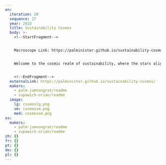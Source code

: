 ```yaml
---
en:
  iteration: 20
  sequence: 17
  year: 2023
  title: Sustainability Cosmos
  body: >-
    <!--StartFragment-->


    Macroscope Link: https://palminister.github.io/sustainability-cosmos/


    Welcome to the cosmic realm of sustainability, where the stars align to reveal the true nature of our world's progress. In this interactive dashboard, we invite you to embark on a journey through the galaxy of data, where each star represents a country and its position in the constellation reflects multiple things depending on the dashboard views. As you navigate through the vast expanse of information, you'll discover the secrets of each country's performance in terms of Human, Health, Environmental, Economical, and Political conditions—all that makeup “Sustainability”. Furthermore, this journey will also reveal opportunities for improvement and growth toward a more sustainable future. Join us as we uncover the mysteries of the Sustainability Cosmos, and gain a deeper understanding of the current state of our world.


    <!--EndFragment-->
  externalLink: https://palminister.github.io/sustainability-cosmos/
  makers:
    - palm-jumnongrat/readme
    - supawich-orian/readme
  image:
    lg: cosmoslg.png
    sm: cosmossm.png
    med: cosmossm.png
es:
  makers:
    - palm-jumnongrat/readme
    - supawich-orian/readme
zh: {}
fr: {}
pt: {}
de: {}
pl: {}
---
```

